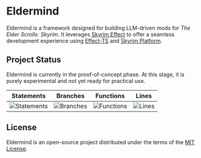 # Eldermind #

Eldermind is a framework designed for building LLM-driven mods for _The Elder Scrolls: Skyrim_. It
leverages [Skyrim Effect](https://github.com/mysticfall/skyrim-effect) to offer a
seamless development experience using [Effect-TS](https://effect.website/)
and [Skyrim Platform](https://www.nexusmods.com/skyrimspecialedition/mods/54909).

## Project Status

Eldermind is currently in the proof-of-concept phase. At this stage, it is purely experimental and not yet ready for
practical use.

| Statements                  | Branches                | Functions                 | Lines             |
| --------------------------- | ----------------------- | ------------------------- | ----------------- |
| ![Statements](https://img.shields.io/badge/statements-94.87%25-brightgreen.svg?style=flat) | ![Branches](https://img.shields.io/badge/branches-95.27%25-brightgreen.svg?style=flat) | ![Functions](https://img.shields.io/badge/functions-83.18%25-yellow.svg?style=flat) | ![Lines](https://img.shields.io/badge/lines-94.87%25-brightgreen.svg?style=flat) |

## License

Eldermind is an open-source project distributed under the terms of the [MIT License](LICENSE).
